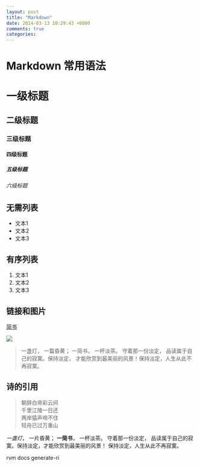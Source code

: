 ```yaml
---
layout: post
title: "Markdown"
date: 2014-03-13 10:29:43 +0800
comments: true
categories: 
---
```

# Markdown 常用语法
# 一级标题
## 二级标题
### 三级标题
#### 四级标题
##### 五级标题
###### 六级标题

## 无需列表
- 文本1
- 文本2
- 文本3

## 有序列表

1. 文本1
2. 文本2
3. 文本3

## 链接和图片

[简书](http://jianshu.io)

![](http://ww4.sinaimg.cn/bmiddle/aa397b7fjw1dzplsgpdw5j.jpg)


> 一盏灯， 一篇昏黄； 一简书， 一杯淡茶。 守着那一份淡定， 品读属于自己的寂寞。保持淡定， 才能欣赏到最美丽的风景！保持淡定，人生从此不再寂寞。

## 诗的引用

> 朝辞白帝彩云间  
> 千里江陵一日还  
> 两岸猿声啼不住  
> 轻舟已过万重山  

*一盏灯*， 一片昏黄； **一简书**， 一杯淡茶。 守着那一份淡定， 品读属于自己的寂寞。保持淡定，才能欣赏到最美丽的风景！ 保持淡定，人生从此不再寂寞。  

rvm docs generate-ri